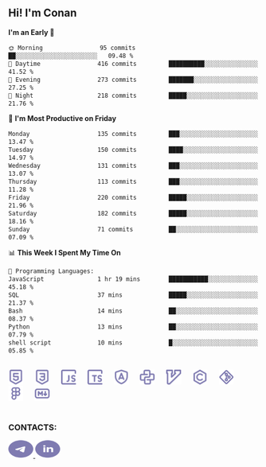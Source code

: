## Hi! I'm Conan

<!--START_SECTION:waka-->
**I'm an Early 🐤** 

```text
🌞 Morning                95 commits          ██░░░░░░░░░░░░░░░░░░░░░░░   09.48 % 
🌆 Daytime                416 commits         ██████████░░░░░░░░░░░░░░░   41.52 % 
🌃 Evening                273 commits         ███████░░░░░░░░░░░░░░░░░░   27.25 % 
🌙 Night                  218 commits         █████░░░░░░░░░░░░░░░░░░░░   21.76 % 
```
📅 **I'm Most Productive on Friday** 

```text
Monday                   135 commits         ███░░░░░░░░░░░░░░░░░░░░░░   13.47 % 
Tuesday                  150 commits         ████░░░░░░░░░░░░░░░░░░░░░   14.97 % 
Wednesday                131 commits         ███░░░░░░░░░░░░░░░░░░░░░░   13.07 % 
Thursday                 113 commits         ███░░░░░░░░░░░░░░░░░░░░░░   11.28 % 
Friday                   220 commits         █████░░░░░░░░░░░░░░░░░░░░   21.96 % 
Saturday                 182 commits         █████░░░░░░░░░░░░░░░░░░░░   18.16 % 
Sunday                   71 commits          ██░░░░░░░░░░░░░░░░░░░░░░░   07.09 % 
```


📊 **This Week I Spent My Time On** 

```text
💬 Programming Languages: 
JavaScript               1 hr 19 mins        ███████████░░░░░░░░░░░░░░   45.18 % 
SQL                      37 mins             █████░░░░░░░░░░░░░░░░░░░░   21.37 % 
Bash                     14 mins             ██░░░░░░░░░░░░░░░░░░░░░░░   08.37 % 
Python                   13 mins             ██░░░░░░░░░░░░░░░░░░░░░░░   07.79 % 
shell script             10 mins             █░░░░░░░░░░░░░░░░░░░░░░░░   05.85 % 
```


<!--END_SECTION:waka-->


<br>

<div align="left">
  <img src="icons/skills/html.svg" height="30" alt="html5"/>
  <img width="15"/>
  <img src="icons/skills/css.svg" height="30" alt="css"/>
    <img width="15"/>
  <img src="icons/skills/javascript.svg" height="30" alt="javascript"/>
  <img width="15"/>
  <img src="icons/skills/typescript.svg" height="30" alt="typescript"/>
  <img width="15"/>
  <img src="icons/skills/angular.svg" height="30" alt="angular"/>
  <img width="15"/>
  <img src="icons/skills/python.svg" height="30" alt="python"/>
  <img width="15"/>
  <img src="icons/skills/vim.svg" height="30" alt="vim"  />
  <img width="15"/>
  <img src="icons/skills/c.svg" height="30" alt="c"/>
  <img width="15"/>
  <img src="icons/skills/git.svg" height="30" alt="git"/>
  <img width="15"/>
  <img src="icons/skills/figma.svg" height="30" alt="figma"/>
  <img width="15"/>
  <img src="icons/skills/markdown.svg" height="30" alt="markdown"/>
</div>

<br>


### CONTACTS:

<div align="left">
  <a href="https://t.me/gkkconan">
    <img src="icons/contacts/telegram.svg" width="50" height="35" alt="telegram"/>
  </a>
  <a href="https://www.linkedin.com/in/gkkconan">
    <img src="icons/contacts/linkedin.svg" width="50" height="35" alt="linkedin"/>
  </a>
</div>
